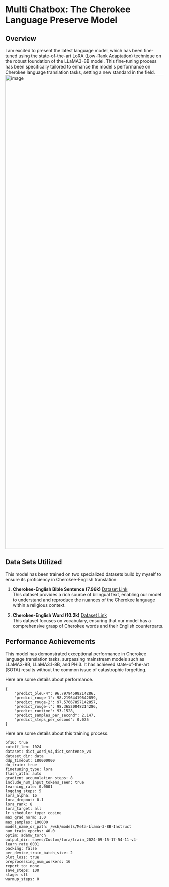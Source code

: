 # Multi Chatbox: The Cherokee Language Preserve Model

## Overview
I am excited to present the latest language model, which has been  fine-tuned using the state-of-the-art LoRA (Low-Rank Adaptation) technique on the robust foundation of the LLaMA3-8B model. This fine-tuning process has been specifically tailored to enhance the model's performance on Cherokee language translation tasks, setting a new standard in the field.
<img width="1506" alt="image" src="https://github.com/user-attachments/assets/bc944e9c-3cd2-4d1e-aa53-3598499656d2">

## Data Sets Utilized
This model has been trained on two specialized datasets build by myself to ensure its proficiency in Cherokee-English translation:

1. **Cherokee-English Bible Sentence (7.96k)**  [Dataset Link](https://huggingface.co/datasets/wang4067/cherokee-english-bible-7.96k)  
   This dataset provides a rich source of bilingual text, enabling our model to understand and reproduce the nuances of the Cherokee language within a religious context.

2. **Cherokee-English Word (10.2k)**  [Dataset Link](https://huggingface.co/datasets/wang4067/cherokee-english-word-10.2k)  
   This dataset focuses on vocabulary, ensuring that our model has a comprehensive grasp of Cherokee words and their English counterparts.

## Performance Achievements
This model has demonstrated exceptional performance in Cherokee language translation tasks, surpassing mainstream models such as LLaMA3-8B, LLaMA3.1-8B, and PHI3. It has achieved state-of-the-art (SOTA) results without the common issue of catastrophic forgetting.

Here are some details about performance.
```shell
{
    "predict_bleu-4": 96.79794598214286,
    "predict_rouge-1": 98.21964419642859,
    "predict_rouge-2": 97.57667857142857,
    "predict_rouge-l": 98.36520848214286,
    "predict_runtime": 93.1528,
    "predict_samples_per_second": 2.147,
    "predict_steps_per_second": 0.075
}
```
Here are some details about this training process.
```shell
bf16: true
cutoff_len: 1024
dataset: dict_word_v4,dict_sentence_v4
dataset_dir: data
ddp_timeout: 180000000
do_train: true
finetuning_type: lora
flash_attn: auto
gradient_accumulation_steps: 8
include_num_input_tokens_seen: true
learning_rate: 0.0001
logging_steps: 5
lora_alpha: 16
lora_dropout: 0.1
lora_rank: 8
lora_target: all
lr_scheduler_type: cosine
max_grad_norm: 1.0
max_samples: 100000
model_name_or_path: /wsh/models/Meta-Llama-3-8B-Instruct
num_train_epochs: 40.0
optim: adamw_torch
output_dir: saves/Custom/lora/train_2024-09-15-17-54-11-v4-learn_rate_0001
packing: false
per_device_train_batch_size: 2
plot_loss: true
preprocessing_num_workers: 16
report_to: none
save_steps: 100
stage: sft
warmup_steps: 0
```
